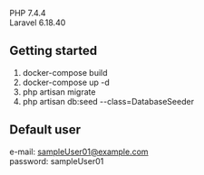 PHP 7.4.4  
Laravel 6.18.40  

## Getting started
1. docker-compose build
2. docker-compose up -d
3. php artisan migrate
4. php artisan db:seed --class=DatabaseSeeder

## Default user
e-mail: sampleUser01@example.com  
password: sampleUser01  
